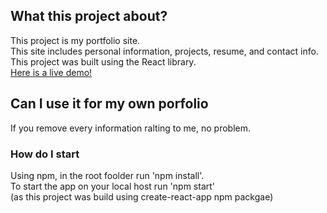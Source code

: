 ## What this project about?

This project is my portfolio site.  
This site includes personal information, projects, resume, and contact info.  
This project was built using the React library.  
[Here is a live demo!](https://omri-shenhav.herokuapp.com/)

## Can I use it for my own porfolio

If you remove every information ralting to me, no problem.

### How do I start

Using npm, in the root foolder run 'npm install'.  
To start the app on your local host run 'npm start'  
(as this project was build using create-react-app npm packgae)
